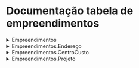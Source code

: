 # Documentação tabela de empreendimentos

<details>
<summary>Empreendimentos</summary>
::: src.teste.Empreendimentos
</details>

<details>
<summary>Empreendimentos.Endereço</summary>
::: src.teste.Endereco
</details>

<details>
<summary>Empreendimentos.CentroCusto</summary>
::: src.teste.CentroCusto
</details>

<details>
<summary>Empreendimentos.Projeto</summary>
::: src.teste.Projeto
</details>
